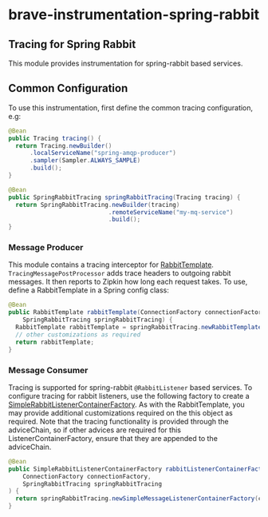 # brave-instrumentation-spring-rabbit

## Tracing for Spring Rabbit
This module provides instrumentation for spring-rabbit based services. 

## Common Configuration
To use this instrumentation, first define the common tracing configuration, e.g:
```java
@Bean
public Tracing tracing() {
  return Tracing.newBuilder()
      .localServiceName("spring-amqp-producer")
      .sampler(Sampler.ALWAYS_SAMPLE)
      .build();
}

@Bean
public SpringRabbitTracing springRabbitTracing(Tracing tracing) {
  return SpringRabbitTracing.newBuilder(tracing)
                            .remoteServiceName("my-mq-service")
                            .build();
}
```

### Message Producer
This module contains a tracing interceptor for [RabbitTemplate](https://docs.spring.io/spring-amqp/api/org/springframework/amqp/rabbit/core/RabbitTemplate.html).
`TracingMessagePostProcessor` adds trace headers to outgoing rabbit messages. 
It then reports to Zipkin how long each request takes. To use, define a RabbitTemplate in a Spring config class:

```java
@Bean
public RabbitTemplate rabbitTemplate(ConnectionFactory connectionFactory,
    SpringRabbitTracing springRabbitTracing) {
  RabbitTemplate rabbitTemplate = springRabbitTracing.newRabbitTemplate(connectionFactory);
  // other customizations as required
  return rabbitTemplate;
}
```


### Message Consumer
Tracing is supported for spring-rabbit `@RabbitListener` based services.
To configure tracing for rabbit listeners, use the following factory to create a 
[SimpleRabbitListenerContainerFactory](https://docs.spring.io/spring-amqp/api/org/springframework/amqp/rabbit/listener/SimpleMessageListenerContainer.html).
As with the RabbitTemplate, you may provide additional customizations required on the this object as required. 
Note that the tracing functionality is provided through the adviceChain, so if other advices are required
for this ListenerContainerFactory, ensure that they are appended to the adviceChain.

```java
@Bean
public SimpleRabbitListenerContainerFactory rabbitListenerContainerFactory(
    ConnectionFactory connectionFactory,
    SpringRabbitTracing springRabbitTracing
) {
  return springRabbitTracing.newSimpleMessageListenerContainerFactory(connectionFactory);
}
```


